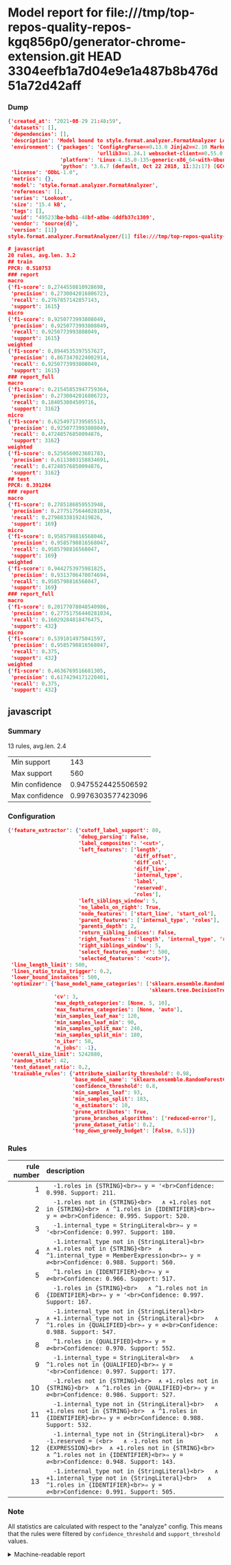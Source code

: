 # Model report for file:///tmp/top-repos-quality-repos-kgq856p0/generator-chrome-extension.git HEAD 3304eefb1a7d04e9e1a487b8b476d51a72d42aff

### Dump

```json
{'created_at': '2021-08-29 21:48:59',
 'datasets': [],
 'dependencies': [],
 'description': 'Model bound to style.format.analyzer.FormatAnalyzer Lookout analyzer.',
 'environment': {'packages': 'ConfigArgParse==0.13.0 Jinja2==2.10 MarkupSafe==1.1.1 PyStemmer==1.3.0 PyYAML==5.1 Pympler==0.5 SQLAlchemy==1.2.10 SQLAlchemy-Utils==0.33.3 asdf==2.3.2 bblfsh==2.12.7 boto==2.49.0 boto3==1.9.130 botocore==1.12.130 cachetools==2.0.1 certifi==2019.3.9 chardet==3.0.4 clint==0.5.1 docker==3.7.0 docker-pycreds==0.4.0 dulwich==0.19.11 grpcio==1.19.0 grpcio-tools==1.19.0 humanfriendly==4.16.1 humanize==0.5.1 idna==2.8 jmespath==0.9.4 jsonschema==2.6.0 lookout-sdk==0.4.1 lookout-sdk-ml==0.19.0 lookout-style==0.2.0 lz4==2.1.6 modelforge==0.12.1 numpy==1.16.2 packaging==19.0 pandas==0.22.0 pip==19.0.3 protobuf==3.7.0 psycopg2-binary==2.7.5 pygtrie==2.3 pyparsing==2.3.1 python-dateutil==2.8.0 python-igraph==0.7.1.post6 pytz==2019.1 requests==2.21.0 requirements-parser==0.2.0 scikit-learn==0.20.1 scikit-optimize==0.5.2 scipy==1.2.1 semantic-version==2.6.0 setuptools==40.8.0 six==1.12.0 smart-open==1.8.1 sourced-ml==0.8.2 spdx==2.5.0 stringcase==1.2.0 tabulate==0.8.2 tqdm==4.31.1 '
                             'urllib3==1.24.1 websocket-client==0.55.0 xxhash==1.3.0',
                 'platform': 'Linux-4.15.0-135-generic-x86_64-with-Ubuntu-18.04-bionic',
                 'python': '3.6.7 (default, Oct 22 2018, 11:32:17) [GCC 8.2.0]'},
 'license': 'ODbL-1.0',
 'metrics': {},
 'model': 'style.format.analyzer.FormatAnalyzer',
 'references': [],
 'series': 'Lookout',
 'size': '15.4 kB',
 'tags': [],
 'uuid': '495233be-bdb1-48bf-a8be-4ddfb37c1309',
 'vendor': 'source{d}',
 'version': [1]}
style.format.analyzer.FormatAnalyzer/[1] file:///tmp/top-repos-quality-repos-kgq856p0/generator-chrome-extension.git 3304eefb1a7d04e9e1a487b8b476d51a72d42aff

# javascript
20 rules, avg.len. 3.2
## train
PPCR: 0.510753
### report
macro
{'f1-score': 0.2744550810928698,
 'precision': 0.2730042016806723,
 'recall': 0.2767857142857143,
 'support': 1615}
micro
{'f1-score': 0.9250773993808049,
 'precision': 0.9250773993808049,
 'recall': 0.9250773993808049,
 'support': 1615}
weighted
{'f1-score': 0.8944535397557627,
 'precision': 0.8673470224002914,
 'recall': 0.9250773993808049,
 'support': 1615}
### report_full
macro
{'f1-score': 0.21545853947759364,
 'precision': 0.2730042016806723,
 'recall': 0.184053804509716,
 'support': 3162}
micro
{'f1-score': 0.6254971739585513,
 'precision': 0.9250773993808049,
 'recall': 0.47248576850094876,
 'support': 3162}
weighted
{'f1-score': 0.5256560023601783,
 'precision': 0.6113803158834691,
 'recall': 0.47248576850094876,
 'support': 3162}
## test
PPCR: 0.391204
### report
macro
{'f1-score': 0.2785186859553948,
 'precision': 0.27751756440281034,
 'recall': 0.27988338192419826,
 'support': 169}
micro
{'f1-score': 0.9585798816568046,
 'precision': 0.9585798816568047,
 'recall': 0.9585798816568047,
 'support': 169}
weighted
{'f1-score': 0.9442753975981825,
 'precision': 0.9313706470074694,
 'recall': 0.9585798816568047,
 'support': 169}
### report_full
macro
{'f1-score': 0.20177078048540986,
 'precision': 0.27751756440281034,
 'recall': 0.16029284818476475,
 'support': 432}
micro
{'f1-score': 0.5391014975041597,
 'precision': 0.9585798816568047,
 'recall': 0.375,
 'support': 432}
weighted
{'f1-score': 0.4636769516681305,
 'precision': 0.6174294171220401,
 'recall': 0.375,
 'support': 432}
```

## javascript
### Summary
13 rules, avg.len. 2.4

| | |
|-|-|
|Min support|143|
|Max support|560|
|Min confidence|0.9475524425506592|
|Max confidence|0.9976303577423096|

### Configuration

```json
{'feature_extractor': {'cutoff_label_support': 80,
                       'debug_parsing': False,
                       'label_composites': '<cut>',
                       'left_features': ['length',
                                         'diff_offset',
                                         'diff_col',
                                         'diff_line',
                                         'internal_type',
                                         'label',
                                         'reserved',
                                         'roles'],
                       'left_siblings_window': 5,
                       'no_labels_on_right': True,
                       'node_features': ['start_line', 'start_col'],
                       'parent_features': ['internal_type', 'roles'],
                       'parents_depth': 2,
                       'return_sibling_indices': False,
                       'right_features': ['length', 'internal_type', 'reserved', 'roles'],
                       'right_siblings_window': 5,
                       'select_features_number': 500,
                       'selected_features': '<cut>'},
 'line_length_limit': 500,
 'lines_ratio_train_trigger': 0.2,
 'lower_bound_instances': 500,
 'optimizer': {'base_model_name_categories': ['sklearn.ensemble.RandomForestClassifier',
                                              'sklearn.tree.DecisionTreeClassifier'],
               'cv': 3,
               'max_depth_categories': [None, 5, 10],
               'max_features_categories': [None, 'auto'],
               'min_samples_leaf_max': 120,
               'min_samples_leaf_min': 90,
               'min_samples_split_max': 240,
               'min_samples_split_min': 180,
               'n_iter': 50,
               'n_jobs': -1},
 'overall_size_limit': 5242880,
 'random_state': 42,
 'test_dataset_ratio': 0.2,
 'trainable_rules': {'attribute_similarity_threshold': 0.98,
                     'base_model_name': 'sklearn.ensemble.RandomForestClassifier',
                     'confidence_threshold': 0.8,
                     'min_samples_leaf': 93,
                     'min_samples_split': 183,
                     'n_estimators': 10,
                     'prune_attributes': True,
                     'prune_branches_algorithms': ['reduced-error'],
                     'prune_dataset_ratio': 0.2,
                     'top_down_greedy_budget': [False, 0.5]}}
```

### Rules

| rule number | description |
|----:|:-----|
| 1 | `  -1.roles in {STRING}<br>⇒ y = '<br>Confidence: 0.998. Support: 211.` |
| 2 | `  -1.roles not in {STRING}<br>	∧ +1.roles not in {STRING}<br>	∧ ^1.roles in {IDENTIFIER}<br>⇒ y = ∅<br>Confidence: 0.995. Support: 520.` |
| 3 | `  -1.internal_type = StringLiteral<br>⇒ y = '<br>Confidence: 0.997. Support: 180.` |
| 4 | `  -1.internal_type not in {StringLiteral}<br>	∧ +1.roles not in {STRING}<br>	∧ ^1.internal_type = MemberExpression<br>⇒ y = ∅<br>Confidence: 0.988. Support: 560.` |
| 5 | `  ^1.roles in {IDENTIFIER}<br>⇒ y = ∅<br>Confidence: 0.966. Support: 517.` |
| 6 | `  -1.roles in {STRING}<br>	∧ ^1.roles not in {IDENTIFIER}<br>⇒ y = '<br>Confidence: 0.997. Support: 167.` |
| 7 | `  -1.internal_type not in {StringLiteral}<br>	∧ +1.internal_type not in {StringLiteral}<br>	∧ ^1.roles in {QUALIFIED}<br>⇒ y = ∅<br>Confidence: 0.988. Support: 547.` |
| 8 | `  ^1.roles in {QUALIFIED}<br>⇒ y = ∅<br>Confidence: 0.970. Support: 552.` |
| 9 | `  -1.internal_type = StringLiteral<br>	∧ ^1.roles not in {QUALIFIED}<br>⇒ y = '<br>Confidence: 0.997. Support: 177.` |
| 10 | `  -1.roles not in {STRING}<br>	∧ +1.roles not in {STRING}<br>	∧ ^1.roles in {QUALIFIED}<br>⇒ y = ∅<br>Confidence: 0.986. Support: 527.` |
| 11 | `  -1.internal_type not in {StringLiteral}<br>	∧ +1.roles not in {STRING}<br>	∧ ^1.roles in {IDENTIFIER}<br>⇒ y = ∅<br>Confidence: 0.988. Support: 532.` |
| 12 | `  -1.internal_type not in {StringLiteral}<br>	∧ -1.reserved = (<br>	∧ -1.roles not in {EXPRESSION}<br>	∧ +1.roles not in {STRING}<br>	∧ ^1.roles not in {IDENTIFIER}<br>⇒ y = ∅<br>Confidence: 0.948. Support: 143.` |
| 13 | `  -1.internal_type not in {StringLiteral}<br>	∧ +1.internal_type not in {StringLiteral}<br>	∧ ^1.roles in {IDENTIFIER}<br>⇒ y = ∅<br>Confidence: 0.991. Support: 505.` |

### Note
All statistics are calculated with respect to the "analyze" config. This means that the rules were filtered by
`confidence_threshold` and `support_threshold` values.

<details>
    <summary>Machine-readable report</summary>
```json
{"javascript": {"avg_rule_len": 2.3846153846153846, "max_conf": 0.9976303577423096, "max_support": 560, "min_conf": 0.9475524425506592, "min_support": 143, "num_rules": 13}}
```
</details>
